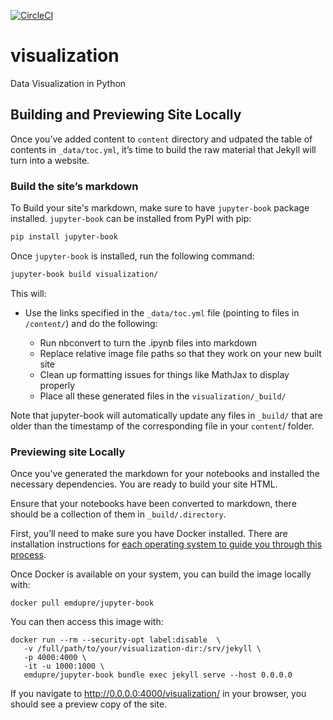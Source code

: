 [![CircleCI](https://img.shields.io/circleci/project/github/ncar-hackathons/visualization/master.svg?style=for-the-badge&logo=circleci)](https://circleci.com/gh/ncar-hackathons/visualization)

# visualization

Data Visualization in Python




## Building and Previewing Site Locally


Once you’ve added content to `content` directory and udpated the table of contents in `_data/toc.yml`, it’s time to build the raw material that Jekyll will turn into a website. 


### Build the site’s markdown


To Build your site's markdown, make sure to have `jupyter-book` package installed. `jupyter-book` can be installed from PyPI with pip:

```bash
pip install jupyter-book
```

Once `jupyter-book` is installed, run the following command:

```bash
jupyter-book build visualization/
```

This will:

- Use the links specified in the `_data/toc.yml` file (pointing to files in `/content/`) and do the following:

  - Run nbconvert to turn the .ipynb files into markdown
  - Replace relative image file paths so that they work on your new built site
  - Clean up formatting issues for things like MathJax to display properly
  - Place all these generated files in the `visualization/_build/`
  
  
Note that jupyter-book will automatically update any files in `_build/` that are older than the timestamp of the corresponding file in your `content`/ folder.
  
### Previewing site Locally
  
Once you’ve generated the markdown for your notebooks and installed the necessary dependencies. You are ready to build your site HTML.

Ensure that your notebooks have been converted to markdown, there should be a collection of them in `_build/.directory`.
  
  
First, you’ll need to make sure you have Docker installed. There are installation instructions for [each operating system to guide you through this process](https://hub.docker.com/search/?type=edition&offering=community).

Once Docker is available on your system, you can build the image locally with:

```
docker pull emdupre/jupyter-book
```

You can then access this image with:

```
docker run --rm --security-opt label:disable  \
   -v /full/path/to/your/visualization-dir:/srv/jekyll \
   -p 4000:4000 \
   -it -u 1000:1000 \
   emdupre/jupyter-book bundle exec jekyll serve --host 0.0.0.0
```

If you navigate to http://0.0.0.0:4000/visualization/ in your browser, you should see a preview copy of the site. 
